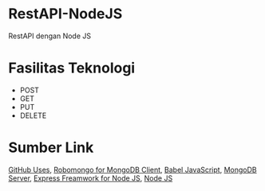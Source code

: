 # RestAPI-NodeJS
RestAPI dengan Node JS

# Fasilitas Teknologi
- POST
- GET
- PUT
- DELETE

# Sumber Link
<a href="https://medium.com/aisy-rozsidhy/tutorial-penggunaan-github-untuk-pemula-part-1-upload-file-ke-github-e807df4e9ecc">GitHub Uses</a>,&nbsp;<a href="https://robomongo.org/download">Robomongo for MongoDB Client</a>,&nbsp;<a href="https://babeljs.io/">Babel JavaScript</a>,&nbsp;<a href="https://www.mongodb.com/dr/fastdl.mongodb.org/win32/mongodb-win32-x86_64-2008plus-ssl-4.0.5-signed.msi/download">MongoDB Server</a>,&nbsp;<a href="https://expressjs.com/">Express Freamwork for Node JS</a>,&nbsp;<a href="https://nodejs.org/en/">Node JS</a>
